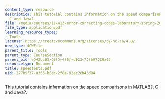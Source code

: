 ```yaml
---
content_type: resource
description: This tutorial contains information on the speed comparisons in MATLAB?,
  C and Java?.
file: /media/courses/18-413-error-correcting-codes-laboratory-spring-2004/277b9f378355b5ed2f8a92ec20b43d84_speedtests.pdf
file_type: application/pdf
learning_resource_types:
- Tools
license: https://creativecommons.org/licenses/by-nc-sa/4.0/
ocw_type: OCWFile
parent_title: Tools
parent_type: CourseSection
parent_uid: a045bc83-6bf3-4f8f-d922-73fb97328a80
resourcetype: Document
title: speedtests.pdf
uid: 277b9f37-8355-b5ed-2f8a-92ec20b43d84
---
```

This tutorial contains information on the speed comparisons in MATLAB?, C and Java?.